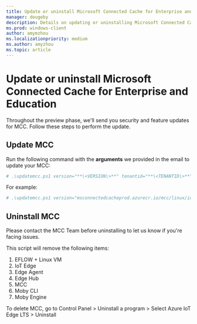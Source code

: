 ```yaml
---
title: Update or uninstall Microsoft Connected Cache for Enterprise and Education
manager: dougeby
description: Details on updating or uninstalling Microsoft Connected Cache (MCC) for Enterprise and Education.
ms.prod: windows-client
author: amymzhou
ms.localizationpriority: medium
ms.author: amyzhou
ms.topic: article
---
```

# Update or uninstall Microsoft Connected Cache for Enterprise and Education

Throughout the preview phase, we'll send you security and feature updates for MCC. Follow these steps to perform the update.

## Update MCC

Run the following command with the **arguments** we provided in the email to update your MCC:

```powershell
# .\updatemcc.ps1 version="**\<VERSION\>**" tenantid="**\<TENANTID\>**" customerid="**\<CUSTOMERID\>**" cachenodeid="**\<CACHENODEID\>**" customerkey="**\<CUSTOMERKEY\>**"
```

For example:

```powershell
# .\updatemcc.ps1 version="msconnectedcacheprod.azurecr.io/mcc/linux/iot/mcc-ubuntu-iot-amd64:1.2.1.659" tenantid="799a999aa-99a1-99aa-99aa-9a9aa099db99" customerid="99a999aa-99a1-99aa-99aa-9aaa9aaa0saa" cachenodeid=" aa99aaaa-999a-9aas-99aa99daaa99 " customerkey="a99d999a-aaaa-aa99-0999aaaa99a"
```

## Uninstall MCC

Please contact the MCC Team before uninstalling to let us know if you're facing issues.

This script will remove the following items:

1. EFLOW + Linux VM
1. IoT Edge
1. Edge Agent
1. Edge Hub
1. MCC
1. Moby CLI
1. Moby Engine

To delete MCC, go to Control Panel \> Uninstall a program \> Select Azure IoT
Edge LTS \> Uninstall
